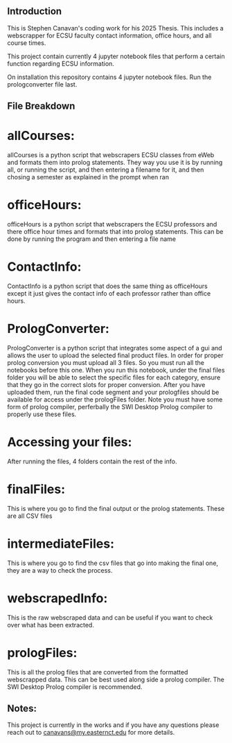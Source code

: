 ## Introduction

This is Stephen Canavan's coding work for his 2025 Thesis. This includes a webscrapper for ECSU faculty contact information, office hours, and all course times.

This project contain currently 4 jupyter notebook files that perform a certain function regarding ECSU information.

On installation this repository contains 4 jupyter notebook files. Run the prologconverter file last.

## File Breakdown

# allCourses:

allCourses is a python script that webscrapers ECSU classes from eWeb and formats them into prolog statements. They way you use it is by running all, or running the script, and then entering a filename for it, and then chosing a semester as explained in the prompt when ran

# officeHours: 

officeHours is a python script that webscrapers the ECSU professors and there office hour times and formats that into prolog statements. This can be done by running the program and then entering a file name

# ContactInfo:

ContactInfo is a python script that does the same thing as officeHours except it just gives the contact info of each professor rather than office hours. 

# PrologConverter:

PrologConverter is a python script that integrates some aspect of a gui and allows the user to upload the selected final product files. In order for proper prolog conversion you must upload all 3 files. So you must run all the notebooks before this one. When you run this notebook, under the final files folder you will be able to select the specific files for each category, ensure that they go in the correct slots for proper conversion. After you have uploaded them, run the final code segment and your prologfiles should be available for access under the prologFiles folder. Note you must have some form of prolog compiler, perferbally the SWI Desktop Prolog compiler to properly use these files.

# Accessing your files:

After running the files, 4 folders contain the rest of the info. 

# finalFiles:

This is where you go to find the final output or the prolog statements. These are all CSV files

# intermediateFiles:

This is where you go to find the csv files that go into making the final one, they are a way to check the process.

# webscrapedInfo:

This is the raw webscraped data and can be useful if you want to check over what has been extracted.


# prologFiles:

This is all the prolog files that are converted from the formatted webscrapped data. This can be best used along side a prolog compiler. The SWI Desktop Prolog compiler is recommended.

## Notes:

This project is currently in the works and if you have any questions please reach out to canavans@my.easternct.edu for more details.